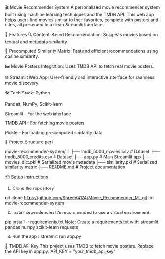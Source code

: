 🎬 Movie Recommender System
A personalized movie recommender system built using machine learning techniques and the TMDB API. This web app helps users find movies similar to their favorites, complete with posters and titles, all presented in a clean Streamlit interface.


🚀 Features
🔍 Content-Based Recommendation: Suggests movies based on textual and metadata similarity.

🧠 Precomputed Similarity Matrix: Fast and efficient recommendations using cosine similarity.

🖼️ Movie Posters Integration: Uses TMDB API to fetch real movie posters.

🌐 Streamlit Web App: User-friendly and interactive interface for seamless movie discovery.

🛠️ Tech Stack: 
Python

Pandas, NumPy, Scikit-learn

Streamlit – For the web interface

TMDB API – For fetching movie posters

Pickle – For loading precomputed similarity data

📁 Project Structure
perl

movie-recommender-system/
│
├── tmdb_5000_movies.csv            # Dataset
├── tmdb_5000_credits.csv           # Dataset
├── app.py                          # Main Streamlit app
├── movies_dict.pkl                 # Serialized movie metadata
├── similarity.pkl                  # Serialized similarity matrix
├── README.md                       # Project documentation


📦 Setup Instructions

1. Clone the repository
   
git clone https://github.com/ShreeV4124/Movie_Recommender_ML.git
cd movie-recommender-system

2. Install dependencies
It’s recommended to use a virtual environment.

pip install -r requirements.txt
Note: Create a requirements.txt with:
streamlit
pandas
numpy
scikit-learn
requests


3. Run the app : streamlit run app.py

🔑 TMDB API Key
This project uses TMDB to fetch movie posters. Replace the API key in app.py:   API_KEY = "your_tmdb_api_key"




